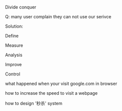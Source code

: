 Divide conquer

Q: many user complain they can not use our serivce

Solution:

Define

Measure

Analysis

Improve

Control







what happened when your visit google.com in browser

how to increase the speed to visit a webpage

how to design '秒杀' system

